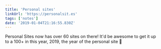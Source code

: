 ```yaml
---
title: 'Personal sites'
linkUrl: 'https://personalsit.es'
tags: ['notes'] 
date: '2019-01-04T21:16:55.830Z'
---
```

Personal Sites now has over 60 sites on there! It'd be awesome to get it up to a 100+ in this year, 2019, the year of the personal site 🚀
